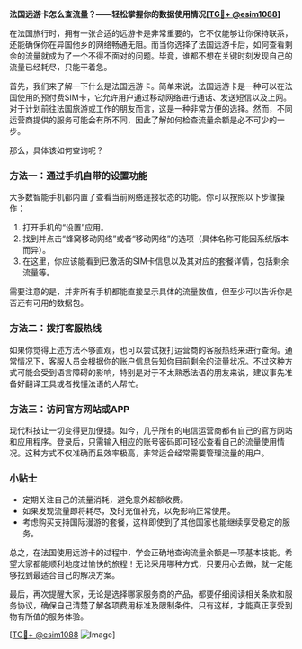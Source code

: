 **法国远游卡怎么查流量？——轻松掌握你的数据使用情况[[TG💪+ @esim1088](https://t.me/s/esim1088)]**

在法国旅行时，拥有一张合适的远游卡是非常重要的，它不仅能够让你保持联系，还能确保你在异国他乡的网络畅通无阻。而当你选择了法国远游卡后，如何查看剩余的流量就成为了一个不得不面对的问题。毕竟，谁都不想在关键时刻发现自己的流量已经耗尽，只能干着急。

首先，我们来了解一下什么是法国远游卡。简单来说，法国远游卡是一种可以在法国使用的预付费SIM卡，它允许用户通过移动网络进行通话、发送短信以及上网。对于计划前往法国旅游或工作的朋友而言，这是一种非常方便的选择。然而，不同运营商提供的服务可能会有所不同，因此了解如何检查流量余额是必不可少的一步。

那么，具体该如何查询呢？

### 方法一：通过手机自带的设置功能

大多数智能手机都内置了查看当前网络连接状态的功能。你可以按照以下步骤操作：

1. 打开手机的“设置”应用。
2. 找到并点击“蜂窝移动网络”或者“移动网络”的选项（具体名称可能因系统版本而异）。
3. 在这里，你应该能看到已激活的SIM卡信息以及其对应的套餐详情，包括剩余流量等。

需要注意的是，并非所有手机都能直接显示具体的流量数值，但至少可以告诉你是否还有可用的数据包。

### 方法二：拨打客服热线

如果你觉得上述方法不够直观，也可以尝试拨打运营商的客服热线来进行查询。通常情况下，客服人员会根据你的账户信息告知你目前剩余的流量状况。不过这种方式可能会受到语言障碍的影响，特别是对于不太熟悉法语的朋友来说，建议事先准备好翻译工具或者找懂法语的人帮忙。

### 方法三：访问官方网站或APP

现代科技让一切变得更加便捷。如今，几乎所有的电信运营商都有自己的官方网站和应用程序。登录后，只需输入相应的账号密码即可轻松查看自己的流量使用情况。这种方式不仅准确而且效率极高，非常适合经常需要管理流量的用户。

### 小贴士

- 定期关注自己的流量消耗，避免意外超额收费。
- 如果发现流量即将耗尽，及时充值补充，以免影响正常使用。
- 考虑购买支持国际漫游的套餐，这样即使到了其他国家也能继续享受稳定的服务。

总之，在法国使用远游卡的过程中，学会正确地查询流量余额是一项基本技能。希望大家都能顺利地度过愉快的旅程！无论采用哪种方式，只要用心去做，就一定能够找到最适合自己的解决方案。

最后，再次提醒大家，无论是选择哪家服务商的产品，都要仔细阅读相关条款和服务协议，确保自己清楚了解各项费用标准及限制条件。只有这样，才能真正享受到物有所值的服务体验。

[[TG💪+ @esim1088](https://t.me/s/esim1088) ![Image](https://i.postimg.cc/4NQfJmqS/Snipaste-2025-05-13-00-14-12.png)]